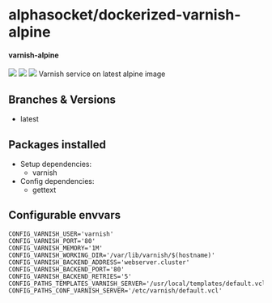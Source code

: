 # alphasocket/dockerized-varnish-alpine
#### varnish-alpine
[![](https://travis-ci.org/AlphaSocket/dockerized-varnish-alpine.svg?branch=latest )]() [![](https://images.microbadger.com/badges/image/03192859189254/varnish-alpine:latest.svg)](https://microbadger.com/images/03192859189254/varnish-alpine:latest ) [![](https://images.microbadger.com/badges/version/03192859189254/varnish-alpine:latest.svg)](https://microbadger.com/images/03192859189254/varnish-alpine:latest)
Varnish service on latest alpine image

## Branches & Versions
- latest

## Packages installed
- Setup dependencies:
  + varnish
- Config dependencies:
  + gettext


## Configurable envvars
~~~
CONFIG_VARNISH_USER='varnish'
CONFIG_VARNISH_PORT='80'
CONFIG_VARNISH_MEMORY='1M'
CONFIG_VARNISH_WORKING_DIR='/var/lib/varnish/$(hostname)'
CONFIG_VARNISH_BACKEND_ADDRESS='webserver.cluster'
CONFIG_VARNISH_BACKEND_PORT='80'
CONFIG_VARNISH_BACKEND_RETRIES='5'
CONFIG_PATHS_TEMPLATES_VARNISH_SERVER='/usr/local/templates/default.vcl'
CONFIG_PATHS_CONF_VARNISH_SERVER='/etc/varnish/default.vcl'
~~~


